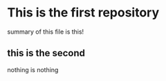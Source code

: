 # This is the first repository 

summary of this file is this!

## this is the second 

nothing is nothing


